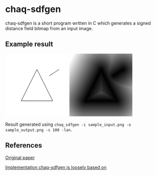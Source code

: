 # chaq-sdfgen
chaq-sdfgen is a short program written in C which generates a signed distance field bitmap from an input image.

## Example result
![Input](image/sample_input.png)
![Output](image/sample_output.png)

Result generated using `chaq_sdfgen -i sample_input.png -o sample_output.png -s 100 -lan`.

## References
[Original paper](http://cs.brown.edu/people/pfelzens/dt/)

[Implementation chaq-sdfgen is loosely based on](https://github.com/dy/bitmap-sdf)

